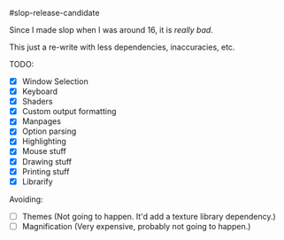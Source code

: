 #slop-release-candidate

Since I made slop when I was around 16, it is *really bad*.

This just a re-write with less dependencies, inaccuracies, etc.

TODO:
- [x] Window Selection
- [x] Keyboard
- [x] Shaders
- [x] Custom output formatting
- [x] Manpages
- [x] Option parsing
- [x] Highlighting
- [x] Mouse stuff
- [x] Drawing stuff
- [x] Printing stuff
- [x] Librarify

Avoiding:
- [ ] Themes (Not going to happen. It'd add a texture library dependency.)
- [ ] Magnification (Very expensive, probably not going to happen.)
